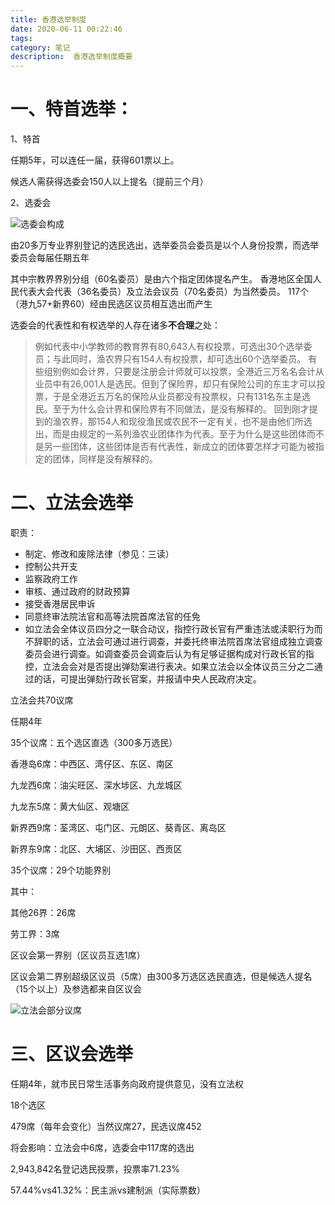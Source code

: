 ```yaml
---
title: 香港选举制度
date: 2020-06-11 00:22:46
tags: 
category: 笔记
description:  香港选举制度概要
---
```



# 一、特首选举：

1、特首 

任期5年，可以连任一届，获得601票以上。

候选人需获得选委会150人以上提名（提前三个月）

2、选委会

![选委会构成](https://i.loli.net/2020/06/11/dknejl2QoXs7Nri.png)


由20多万专业界别登记的选民选出，选举委员会委员是以个人身份投票，而选举委员会每届任期五年

其中宗教界界别分组（60名委员）是由六个指定团体提名产生。
香港地区全国人民代表大会代表（36名委员）及立法会议员（70名委员）为当然委员。
117个（港九57+新界60）经由民选区议员相互选出而产生

 选委会的代表性和有权选举的人存在诸多**不合理**之处：
> 例如代表中小学教师的教育界有80,643人有权投票，可选出30个选举委员；与此同时，渔农界只有154人有权投票，却可选出60个选举委员。
> 有些组别例如会计界，只要是注册会计师就可以投票，全港近三万名名会计从业员中有26,001人是选民。但到了保险界，却只有保险公司的东主才可以投票，于是全港近五万名的保险从业员都没有投票权，只有131名东主是选民。至于为什么会计界和保险界有不同做法，是没有解释的。
> 回到刚才提到的渔农界，那154人和现役渔民或农民不一定有关，也不是由他们所选出，而是由规定的一系列渔农业团体作为代表。至于为什么是这些团体而不是另一些团体，这些团体是否有代表性，新成立的团体要怎样才可能为被指定的团体，同样是没有解释的。
>

# 二、立法会选举

职责：

- 制定、修改和废除法律（参见：三读）
- 控制公共开支
- 监察政府工作
- 审核、通过政府的财政预算
- 接受香港居民申诉
- 同意终审法院法官和高等法院首席法官的任免
- 如立法会全体议员四分之一联合动议，指控行政长官有严重违法或渎职行为而不辞职的话，立法会可通过进行调查，并委托终审法院首席法官组成独立调查委员会进行调查。如调查委员会调查后认为有足够证据构成对行政长官的指控，立法会会对是否提出弹劾案进行表决。如果立法会以全体议员三分之二通过的话，可提出弹劾行政长官案，并报请中央人民政府决定。

立法会共70议席

任期4年

35个议席：五个选区直选（300多万选民）

香港岛6席：中西区、湾仔区、东区、南区

九龙西6席：油尖旺区、深水埗区、九龙城区

九龙东5席：黄大仙区、观塘区

新界西9席：荃湾区、屯门区、元朗区、葵青区、离岛区

新界东9席：北区、大埔区、沙田区、西贡区

35个议席：29个功能界别

其中：

其他26界：26席

劳工界：3席

区议会第一界别（区议员互选1席）

区议会第二界别超级区议员（5席）由300多万选区选民直选，但是候选人提名（15个以上）及参选都来自区议会

![立法会部分议席](https://i.loli.net/2020/06/11/p9lvrZMm6tqkTUO.png)

# 三、区议会选举

任期4年，就市民日常生活事务向政府提供意见，没有立法权

18个选区

479席（每年会变化）当然议席27，民选议席452

将会影响：立法会中6席，选委会中117席的选出

2,943,842名登记选民投票，投票率71.23% 	

57.44%vs41.32%：民主派vs建制派（实际票数）